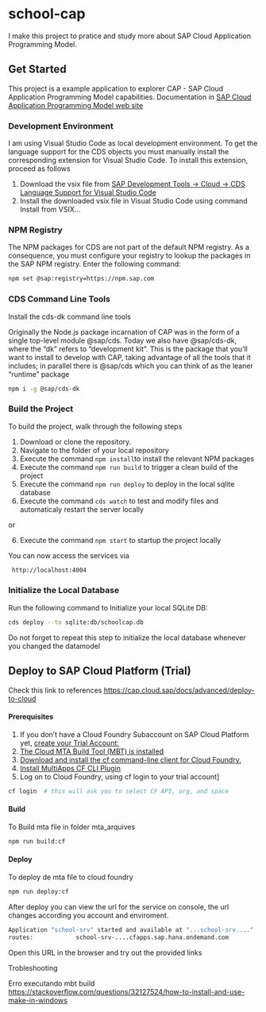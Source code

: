 # school-cap
I make this project to pratice and study more about SAP Cloud Application Programming Model. 

## Get Started

This project is a example application to explorer CAP - SAP Cloud Application Programming Model capabilities. Documentation in [SAP Cloud Application Programming Model web site](https://cap.cloud.sap)


### Development Environment

I am using Visual Studio Code as local development environment. To get the language support for the CDS objects you must manually install the corresponding extension for Visual Studio Code.
To install this extension, proceed as follows

1. Download the vsix file from [SAP Development Tools -> Cloud -> CDS Language Support for Visual Studio Code](https://tools.hana.ondemand.com/#cloud)
2. Install the downloaded vsix file in Visual Studio Code using command Install from VSIX...

### NPM Registry

The NPM packages for CDS are not part of the default NPM registry. As a consequence, you must configure your registry to lookup the packages in the SAP NPM registry. Enter the following command:

```sh
npm set @sap:registry=https://npm.sap.com
```

### CDS Command Line Tools

Install the cds-dk command line tools

Originally the Node.js package incarnation of CAP was in the form of a single top-level module @sap/cds. Today we also have @sap/cds-dk, where the “dk” refers to “development kit”. This is the package that you’ll want to install to develop with CAP, taking advantage of all the tools that it includes; in parallel there is @sap/cds which you can think of as the leaner “runtime” package

```sh
npm i -g @sap/cds-dk
```

### Build the Project

To build the project, walk through the following steps

1. Download or clone the repository.
2. Navigate to the folder of your local repository
3. Execute the command `npm install`to install the relevant NPM packages
4. Execute the command `npm run build` to trigger a clean build of the project
5. Execute the command `npm run deploy` to deploy in the local sqlite database
6. Execute the command `cds watch`  to test and modify files and automaticaly restart the server locally 

or

6. Execute the command `npm start` to startup the project locally
  

You can now access the services via

```sh
 http://localhost:4004
```

### Initialize the Local Database

Run the following command to Initialize your local SQLite DB:

```sh
cds deploy --to sqlite:db/schoolcap.db
```
Do not forget to repeat this step to initialize the local database whenever you changed the datamodel


## Deploy to SAP Cloud Platform (Trial)

Check this link to references https://cap.cloud.sap/docs/advanced/deploy-to-cloud

#### Prerequisites

1. If you don’t have a Cloud Foundry Subaccount on SAP Cloud Platform yet, [create your Trial Account:](https://account.hanatrial.ondemand.com/)
2. [The Cloud MTA Build Tool (MBT) is installed](https://sap.github.io/cloud-mta-build-tool/)
3. [Download and install the cf command-line client for Cloud Foundry.](https://github.com/cloudfoundry/cli#downloads)
4. [Install MultiApps CF CLI Plugin](https://github.com/cloudfoundry-incubator/multiapps-cli-plugin)
5. Log on to Cloud Foundry, using cf login to your trial account]

```sh
cf login  # this will ask you to select CF API, org, and space
```

#### Build

To Build mta file in folder mta_arquives

```sh
npm run build:cf
```

#### Deploy

To deploy de mta file to cloud foundry

```sh
npm run deploy:cf
```

After deploy you can view the url for the service on console, the url changes according you account and enviroment.

```sh
Application "school-srv" started and available at "...school-srv...."
routes:            school-srv-....cfapps.sap.hana.ondemand.com
```

Open this URL in the browser and try out the provided links


Trobleshooting

Erro executando mbt build
https://stackoverflow.com/questions/32127524/how-to-install-and-use-make-in-windows